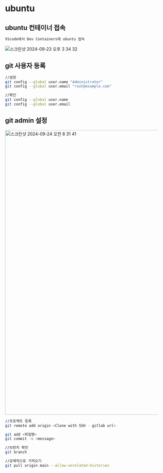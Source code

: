# ubuntu

## ubuntu 컨테이너 접속
```bash
VScode에서 Dev Containers에 ubuntu 접속
```
![스크린샷 2024-09-23 오후 3 34 32](https://github.com/user-attachments/assets/423fa480-eaf4-4445-a3e9-4c76d0f42a3f)


## git 사용자 등록
```bash
//설정
git config --global user.name "Administrator"
git config --global user.email "root@example.com"

//확인
git config --global user.name
git config --global user.email
```
## git admin 설정
<img width="936" alt="스크린샷 2024-09-24 오전 8 31 41" src="https://github.com/user-attachments/assets/21296b5e-c566-4693-9fa8-79f3da41a783">

```bash
//프로젝트 등록
git remote add origin <Clone with SSH - gitlab url>

git add <파일명>
git commit -m <message>

//브런치 확인
git branch

//강제적으로 가져오기 
git pull origin main --allow-unrelated-histories
```

